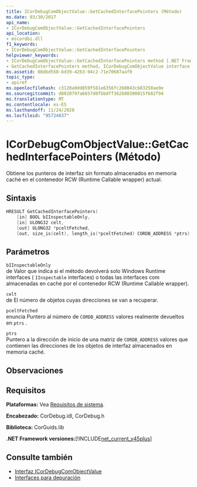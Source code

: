 ```yaml
---
title: ICorDebugComObjectValue::GetCachedInterfacePointers (Método)
ms.date: 03/30/2017
api_name:
- ICorDebugComObjectValue::GetCachedInterfacePointers
api_location:
- mscordbi.dll
f1_keywords:
- ICorDebugComObjectValue::GetCachedInterfacePointers
helpviewer_keywords:
- ICorDebugComObjectValue::GetCachedInterfacePointers method [.NET Framework debugging]
- GetCachedInterfacePointers method, ICorDebugComObjectValue interface [.NET Framework debugging]
ms.assetid: 08dbd558-bd39-4263-94c2-71e70687aaf0
topic_type:
- apiref
ms.openlocfilehash: c3120a0dd859f581e6356fc260043cb83250ae9e
ms.sourcegitcommit: d8020797a6657d0fbbdff362b80300815f682f94
ms.translationtype: MT
ms.contentlocale: es-ES
ms.lasthandoff: 11/24/2020
ms.locfileid: "95724837"
---
```

# <a name="icordebugcomobjectvaluegetcachedinterfacepointers-method"></a>ICorDebugComObjectValue::GetCachedInterfacePointers (Método)

Obtiene los punteros de interfaz sin formato almacenados en memoria caché en el contenedor RCW (Runtime Callable wrapper) actual.  
  
## <a name="syntax"></a>Sintaxis  
  
```cpp  
HRESULT GetCachedInterfacePointers(  
    [in] BOOL bIInspectableOnly,  
    [in] ULONG32 celt,  
    [out] ULONG32 *pceltFetched,  
    [out, size_is(celt), length_is(*pceltFetched) CORDB_ADDRESS *ptrs);  
```  
  
## <a name="parameters"></a>Parámetros  

 `bIInspectableOnly`  
 de Valor que indica si el método devolverá solo Windows Runtime interfaces ( `IInspectable` interfaces) o todas las interfaces com almacenadas en caché por el contenedor RCW (Runtime Callable wrapper).  
  
 `celt`  
 de El número de objetos cuyas direcciones se van a recuperar.  
  
 `pceltFetched`  
 enuncia Puntero al número de `CORDB_ADDRESS` valores realmente devueltos en `ptrs` .  
  
 `ptrs`  
 Puntero a la dirección de inicio de una matriz de `CORDB_ADDRESS` valores que contienen las direcciones de los objetos de interfaz almacenados en memoria caché.  
  
## <a name="remarks"></a>Observaciones  
  
## <a name="requirements"></a>Requisitos  

 **Plataformas:** Vea [Requisitos de sistema](../../get-started/system-requirements.md).  
  
 **Encabezado:** CorDebug.idl, CorDebug.h  
  
 **Biblioteca:** CorGuids.lib  
  
 **.NET Framework versiones:**[!INCLUDE[net_current_v45plus](../../../../includes/net-current-v45plus-md.md)]  
  
## <a name="see-also"></a>Consulte también

- [Interfaz ICorDebugComObjectValue](icordebugcomobjectvalue-interface.md)
- [Interfaces para depuración](debugging-interfaces.md)
